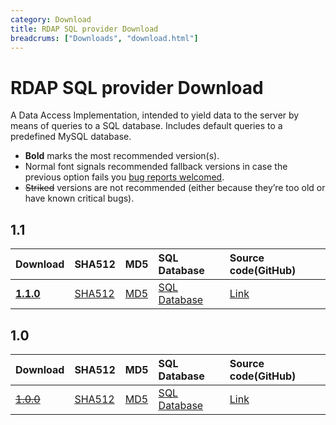 ```yaml
---
category: Download
title: RDAP SQL provider Download
breadcrums: ["Downloads", "download.html"]
---
```


# RDAP SQL provider Download

A Data Access Implementation, intended to yield data to the server by means of queries to a SQL database. Includes default queries to a predefined MySQL database.

- **Bold** marks the most recommended version(s).
- Normal font signals recommended fallback versions in case the previous option fails you [bug reports welcomed](https://github.com/NICMx/rdap-sql-provider/issues).
- ~~Striked~~ versions are not recommended (either because they’re too old or have known critical bugs).

## 1.1

|Download |SHA512    |MD5    |SQL Database|Source code(GitHub)|
|:--------|:---------|:------|:-----------|:------------------|
|[**1.1.0**](https://github.com/NICMx/releases/raw/master/RedDog/rdap-sql-provider-1.1.0.jar)|[SHA512](https://github.com/NICMx/releases/raw/master/RedDog/rdap-sql-provider-1.1.0.jar.sha)|[MD5](https://github.com/NICMx/releases/raw/master/RedDog/rdap-sql-provider-1.1.0.jar.md5)|[SQL Database](https://raw.githubusercontent.com/NICMx/rdap-sql-provider/v1.1.0/src/main/resources/META-INF/sql/Database.sql)|[Link](https://github.com/NICMx/rdap-sql-provider/tree/v1.1.0)|

## 1.0

|Download |SHA512    |MD5    |SQL Database|Source code(GitHub)|
|:--------|:---------|:------|:-----------|:------------------|
|[~~1.0.0~~](https://github.com/NICMx/releases/raw/master/RedDog/rdap-sql-provider-1.0.jar)|[SHA512](https://github.com/NICMx/releases/raw/master/RedDog/rdap-sql-provider-1.0.sha)|[MD5](https://github.com/NICMx/releases/raw/master/RedDog/rdap-sql-provider-1.0.md5)|[SQL Database](https://raw.githubusercontent.com/NICMx/rdap-sql-provider/v1.0.0/src/main/resources/META-INF/sql/Database.sql)|[Link](https://github.com/NICMx/rdap-sql-provider/tree/v1.0.0)|

